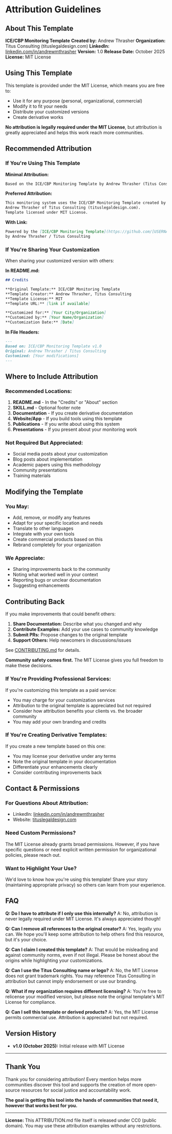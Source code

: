 # Attribution Guidelines

## About This Template

**ICE/CBP Monitoring Template**
**Created by:** Andrew Thrasher
**Organization:** Titus Consulting (tituslegaldesign.com)
**LinkedIn:** [linkedin.com/in/andrewmthrasher](https://linkedin.com/in/andrewmthrasher)
**Version:** 1.0
**Release Date:** October 2025
**License:** MIT License

## Using This Template

This template is provided under the MIT License, which means you are free to:
- Use it for any purpose (personal, organizational, commercial)
- Modify it to fit your needs
- Distribute your customized versions
- Create derivative works

**No attribution is legally required under the MIT License**, but attribution is greatly appreciated and helps this work reach more communities.

## Recommended Attribution

### If You're Using This Template

**Minimal Attribution:**
```markdown
Based on the ICE/CBP Monitoring Template by Andrew Thrasher (Titus Consulting)
```

**Preferred Attribution:**
```markdown
This monitoring system uses the ICE/CBP Monitoring Template created by
Andrew Thrasher of Titus Consulting (tituslegaldesign.com).
Template licensed under MIT License.
```

**With Link:**
```markdown
Powered by the [ICE/CBP Monitoring Template](https://github.com/[USERNAME]/ice-cbp-monitoring-template)
by Andrew Thrasher / Titus Consulting
```

### If You're Sharing Your Customization

When sharing your customized version with others:

**In README.md:**
```markdown
## Credits

**Original Template:** ICE/CBP Monitoring Template
**Template Creator:** Andrew Thrasher, Titus Consulting
**Template License:** MIT
**Template URL:** [link if available]

**Customized for:** [Your City/Organization]
**Customized by:** [Your Name/Organization]
**Customization Date:** [Date]
```

**In File Headers:**
```markdown
---
Based on: ICE/CBP Monitoring Template v1.0
Original: Andrew Thrasher / Titus Consulting
Customized: [Your modifications]
---
```

## Where to Include Attribution

### Recommended Locations:

1. **README.md** - In the "Credits" or "About" section
2. **SKILL.md** - Optional footer note
3. **Documentation** - If you create derivative documentation
4. **Website/App** - If you build tools using this template
5. **Publications** - If you write about using this system
6. **Presentations** - If you present about your monitoring work

### Not Required But Appreciated:

- Social media posts about your customization
- Blog posts about implementation
- Academic papers using this methodology
- Community presentations
- Training materials

## Modifying the Template

### You May:
- Add, remove, or modify any features
- Adapt for your specific location and needs
- Translate to other languages
- Integrate with your own tools
- Create commercial products based on this
- Rebrand completely for your organization

### We Appreciate:
- Sharing improvements back to the community
- Noting what worked well in your context
- Reporting bugs or unclear documentation
- Suggesting enhancements

## Contributing Back

If you make improvements that could benefit others:

1. **Share Documentation:** Describe what you changed and why
2. **Contribute Examples:** Add your use cases to community knowledge
3. **Submit PRs:** Propose changes to the original template
4. **Support Others:** Help newcomers in discussions/issues

See [CONTRIBUTING.md](CONTRIBUTING.md) for details.

**Community safety comes first.** The MIT License gives you full freedom to make these decisions.

### If You're Providing Professional Services:

If you're customizing this template as a paid service:
- You may charge for your customization services
- Attribution to the original template is appreciated but not required
- Consider how attribution benefits your clients vs. the broader community
- You may add your own branding and credits

### If You're Creating Derivative Templates:

If you create a new template based on this one:
- You may license your derivative under any terms
- Note the original template in your documentation
- Differentiate your enhancements clearly
- Consider contributing improvements back

## Contact & Permissions

### For Questions About Attribution:
- LinkedIn: [linkedin.com/in/andrewmthrasher](https://linkedin.com/in/andrewmthrasher)
- Website: [tituslegaldesign.com](https://tituslegaldesign.com)

### Need Custom Permissions?
The MIT License already grants broad permissions. However, if you have specific questions or need explicit written permission for organizational policies, please reach out.

### Want to Highlight Your Use?
We'd love to know how you're using this template! Share your story (maintaining appropriate privacy) so others can learn from your experience.

## FAQ

**Q: Do I have to attribute if I only use this internally?**
A: No, attribution is never legally required under MIT License. It's always appreciated though!

**Q: Can I remove all references to the original creator?**
A: Yes, legally you can. We hope you'll keep some attribution to help others find this resource, but it's your choice.

**Q: Can I claim I created this template?**
A: That would be misleading and against community norms, even if not illegal. Please be honest about the origins while highlighting your customizations.

**Q: Can I use the Titus Consulting name or logo?**
A: No, the MIT License does not grant trademark rights. You may reference Titus Consulting in attribution but cannot imply endorsement or use our branding.

**Q: What if my organization requires different licensing?**
A: You're free to relicense your modified version, but please note the original template's MIT License for compliance.

**Q: Can I sell this template or derived products?**
A: Yes, the MIT License permits commercial use. Attribution is appreciated but not required.

## Version History

- **v1.0 (October 2025):** Initial release with MIT License

---

## Thank You

Thank you for considering attribution! Every mention helps more communities discover this tool and supports the creation of more open-source resources for social justice and accountability work.

**The goal is getting this tool into the hands of communities that need it, however that works best for you.**

---

**License:** This ATTRIBUTION.md file itself is released under CC0 (public domain). You may use these attribution examples without any restrictions.
